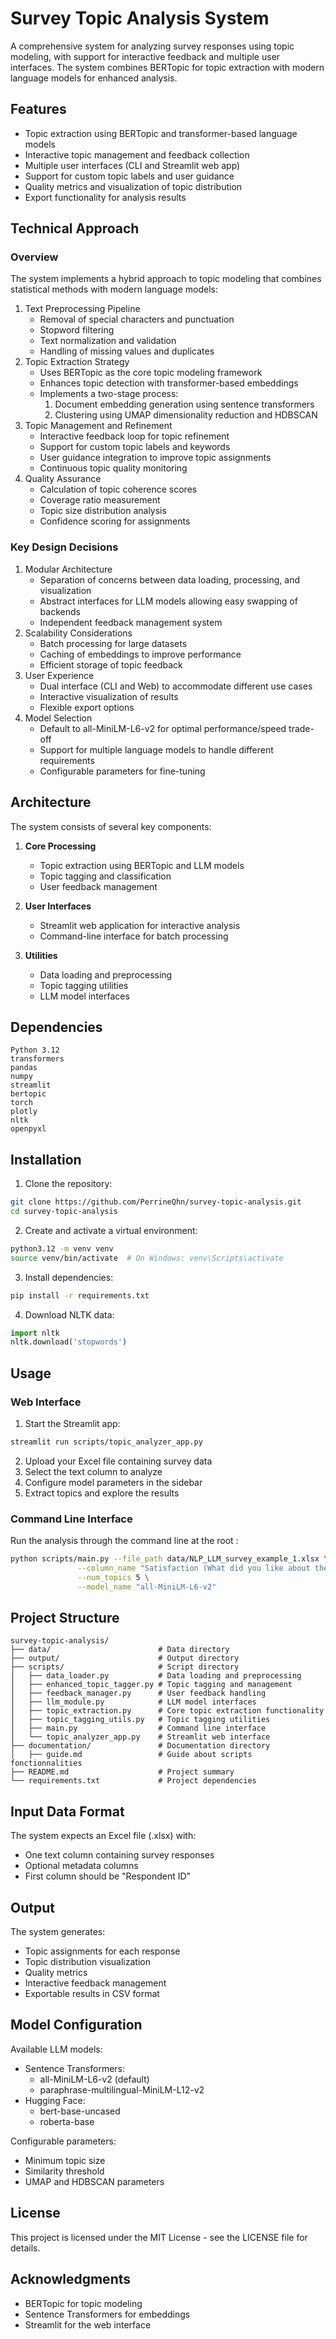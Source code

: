 # Survey Topic Analysis System

A comprehensive system for analyzing survey responses using topic modeling, with support for interactive feedback and multiple user interfaces. The system combines BERTopic for topic extraction with modern language models for enhanced analysis.

## Features

- Topic extraction using BERTopic and transformer-based language models
- Interactive topic management and feedback collection
- Multiple user interfaces (CLI and Streamlit web app)
- Support for custom topic labels and user guidance
- Quality metrics and visualization of topic distribution
- Export functionality for analysis results

## Technical Approach

### Overview

The system implements a hybrid approach to topic modeling that combines statistical methods with modern language models:

1. Text Preprocessing Pipeline
   - Removal of special characters and punctuation
   - Stopword filtering
   - Text normalization and validation
   - Handling of missing values and duplicates
2. Topic Extraction Strategy
   - Uses BERTopic as the core topic modeling framework
   - Enhances topic detection with transformer-based embeddings
   - Implements a two-stage process:
     1. Document embedding generation using sentence transformers
     2. Clustering using UMAP dimensionality reduction and HDBSCAN
3. Topic Management and Refinement
   - Interactive feedback loop for topic refinement
   - Support for custom topic labels and keywords
   - User guidance integration to improve topic assignments
   - Continuous topic quality monitoring
4. Quality Assurance
   - Calculation of topic coherence scores
   - Coverage ratio measurement
   - Topic size distribution analysis
   - Confidence scoring for assignments

### Key Design Decisions

1. Modular Architecture
   - Separation of concerns between data loading, processing, and visualization
   - Abstract interfaces for LLM models allowing easy swapping of backends
   - Independent feedback management system
2. Scalability Considerations
   - Batch processing for large datasets
   - Caching of embeddings to improve performance
   - Efficient storage of topic feedback
3. User Experience
   - Dual interface (CLI and Web) to accommodate different use cases
   - Interactive visualization of results
   - Flexible export options
4. Model Selection
   - Default to all-MiniLM-L6-v2 for optimal performance/speed trade-off
   - Support for multiple language models to handle different requirements
   - Configurable parameters for fine-tuning

## Architecture

The system consists of several key components:

1. **Core Processing**
   - Topic extraction using BERTopic and LLM models
   - Topic tagging and classification
   - User feedback management

2. **User Interfaces**
   - Streamlit web application for interactive analysis
   - Command-line interface for batch processing

3. **Utilities**
   - Data loading and preprocessing
   - Topic tagging utilities
   - LLM model interfaces

## Dependencies

```plaintext
Python 3.12
transformers
pandas
numpy
streamlit
bertopic
torch
plotly
nltk
openpyxl
```

## Installation

1. Clone the repository:
```bash
git clone https://github.com/PerrineQhn/survey-topic-analysis.git
cd survey-topic-analysis
```

2. Create and activate a virtual environment:
```bash
python3.12 -m venv venv
source venv/bin/activate  # On Windows: venv\Scripts\activate
```

3. Install dependencies:
```bash
pip install -r requirements.txt
```

4. Download NLTK data:
```python
import nltk
nltk.download('stopwords')
```

## Usage

### Web Interface

1. Start the Streamlit app:
```bash
streamlit run scripts/topic_analyzer_app.py
```

2. Upload your Excel file containing survey data
3. Select the text column to analyze
4. Configure model parameters in the sidebar
5. Extract topics and explore the results

### Command Line Interface

Run the analysis through the command line at the root :
```bash
python scripts/main.py --file_path data/NLP_LLM_survey_example_1.xlsx \
               --column_name "Satisfaction (What did you like about the food/drinks?)" \
               --num_topics 5 \
               --model_name "all-MiniLM-L6-v2"
```

## Project Structure

```plaintext
survey-topic-analysis/
├── data/                        # Data directory
├── output/                      # Output directory
├── scripts/                     # Script directory
│   ├── data_loader.py           # Data loading and preprocessing
│   ├── enhanced_topic_tagger.py # Topic tagging and management
│   ├── feedback_manager.py      # User feedback handling
│   ├── llm_module.py            # LLM model interfaces
│   ├── topic_extraction.py      # Core topic extraction functionality
│   ├── topic_tagging_utils.py   # Topic tagging utilities
│   ├── main.py                  # Command line interface
│   └── topic_analyzer_app.py    # Streamlit web interface
├── documentation/               # Documentation directory
│   ├── guide.md				 # Guide about scripts fonctionnalities
├── README.md					 # Project summary
└── requirements.txt             # Project dependencies
```

## Input Data Format

The system expects an Excel file (.xlsx) with:
- One text column containing survey responses
- Optional metadata columns
- First column should be "Respondent ID"

## Output

The system generates:
- Topic assignments for each response
- Topic distribution visualization
- Quality metrics
- Interactive feedback management
- Exportable results in CSV format

## Model Configuration

Available LLM models:
- Sentence Transformers:
  - all-MiniLM-L6-v2 (default)
  - paraphrase-multilingual-MiniLM-L12-v2
- Hugging Face:
  - bert-base-uncased
  - roberta-base

Configurable parameters:
- Minimum topic size
- Similarity threshold
- UMAP and HDBSCAN parameters

## License

This project is licensed under the MIT License - see the LICENSE file for details.

## Acknowledgments

- BERTopic for topic modeling
- Sentence Transformers for embeddings
- Streamlit for the web interface

